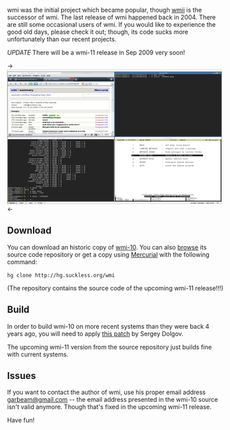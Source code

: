 wmi was the initial project which became popular, though [wmii](http://wmii.suckless.org) is the
successor of wmi. The last release of wmi happened back in 2004. There are still
some occasional users of wmi. If you would like to experience the good old days,
please check it out; though, its code sucks more unfortunately than our recent projects.

*UPDATE* There will be a wmi-11 release in Sep 2009 very soon!

->[![Screenshot](screenshots/wmi-20080718s.png)](screenshots/wmi-20080718.png)<-

Download
--------
You can download an historic copy of
[wmi-10](http://dl.suckless.org/misc/wmi-10.tar.gz). You can also [browse](http://hg.suckless.org/wmi) its source code repository or get a copy using [Mercurial](http://www.selenic.com/mercurial/) with the following command:

	hg clone http://hg.suckless.org/wmi

(The repository contains the source code of the upcoming wmi-11 release!!!)

Build
-----
In order to build wmi-10 on more recent systems than they were back 4
years ago, you will need to apply [this
patch](wmi-10_compile_fixes.diff) by Sergey Dolgov.

The upcoming wmi-11 version from the source repository just builds fine with current systems.

Issues
------
If you want to contact the author of wmi, use his proper email address
[garbeam@gmail.com](mailto:garbeam@gmail.com) -- the email address presented in
the wmi-10 source isn't valid anymore. Though that's fixed in the upcoming wmi-11 release.

Have fun!
